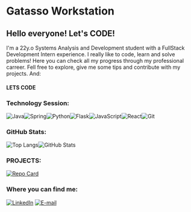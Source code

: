 # Gatasso Workstation

## Hello everyone! Let's  CODE!
I'm a 22y.o Systems Analysis and Development student with a FullStack Development Intern experience. 
I really like to code, learn and solve problems! Here you can check all my progress through my professional carreer.
Fell free to explore, give me some tips and contribute with my projects. And:
#### LETS CODE
### Technology Session:
![Java](https://img.shields.io/badge/java-%23ED8B00.svg?style=for-the-badge&logo=openjdk&logoColor=white)![Spring](https://img.shields.io/badge/spring-%236DB33F.svg?style=for-the-badge&logo=spring&logoColor=white)![Python](https://img.shields.io/badge/python-3670A0?style=for-the-badge&logo=python&logoColor=ffdd54)![Flask](https://img.shields.io/badge/flask-%23000.svg?style=for-the-badge&logo=flask&logoColor=white)![JavaScript](https://img.shields.io/badge/JavaScript-F7DF1E?style=for-the-badge&logo=javascript&logoColor=black)![React](https://img.shields.io/badge/React-20232A?style=for-the-badge&logo=react&logoColor=61DAFB)![Git](https://img.shields.io/badge/GIT-E44C30?style=for-the-badge&logo=git&logoColor=white)
### GitHub Stats:
![Top Langs](https://github-readme-stats-git-masterrstaa-rickstaa.vercel.app/api/top-langs/?username=Gatasso&layout=compact&bg_color=000080&border_color=000080&title_color=FF0000&text_color=39FF14&hide_title=true)![GitHub Stats](https://github-readme-stats.vercel.app/api?username=Gatasso&theme=transparent&bg_color=000080&border_color=000080&show_icons=true&icon_color=9400D3&title_color=FF0000&text_color=39FF14&hide_title=true&hide=stars)
### PROJECTS:
[![Repo Card](https://github-readme-stats.vercel.app/api/pin/?username=Gatasso&repo=AppBank&bg_color=000080&border_color=000080&show_icons=true&icon_color=9400D3&title_color=FF0000&text_color=39FF14)](https://github.com/Gatasso/AppBank)
### Where you can find me:
[![LinkedIn](https://img.shields.io/badge/LinkedIn-000080?style=for-the-badge&logo=Linkedin&logoColor=white)](https://www.linkedin.com/in/galasso-matheus/)
[![E-mail](https://img.shields.io/badge/-Email-000080?style=for-the-badge&logo=microsoft-outlook&logoColor=007BFF)](mailto:magalarom.corp@outlook.com)
